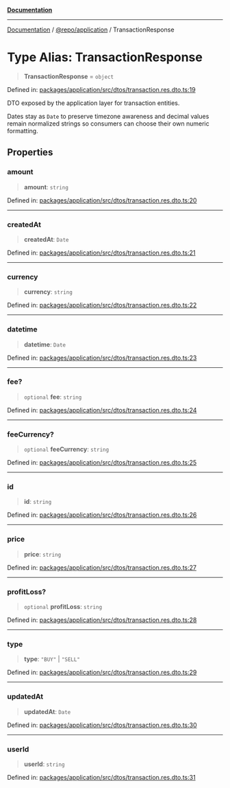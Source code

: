 [**Documentation**](../../../README.md)

***

[Documentation](../../../README.md) / [@repo/application](../README.md) / TransactionResponse

# Type Alias: TransactionResponse

> **TransactionResponse** = `object`

Defined in: [packages/application/src/dtos/transaction.res.dto.ts:19](https://github.com/o3osatoshi/experiment/blob/f1d231870a1d13a36a9ead236d22edc1fb9797dd/packages/application/src/dtos/transaction.res.dto.ts#L19)

DTO exposed by the application layer for transaction entities.

Dates stay as `Date` to preserve timezone awareness and decimal values remain
normalized strings so consumers can choose their own numeric formatting.

## Properties

### amount

> **amount**: `string`

Defined in: [packages/application/src/dtos/transaction.res.dto.ts:20](https://github.com/o3osatoshi/experiment/blob/f1d231870a1d13a36a9ead236d22edc1fb9797dd/packages/application/src/dtos/transaction.res.dto.ts#L20)

***

### createdAt

> **createdAt**: `Date`

Defined in: [packages/application/src/dtos/transaction.res.dto.ts:21](https://github.com/o3osatoshi/experiment/blob/f1d231870a1d13a36a9ead236d22edc1fb9797dd/packages/application/src/dtos/transaction.res.dto.ts#L21)

***

### currency

> **currency**: `string`

Defined in: [packages/application/src/dtos/transaction.res.dto.ts:22](https://github.com/o3osatoshi/experiment/blob/f1d231870a1d13a36a9ead236d22edc1fb9797dd/packages/application/src/dtos/transaction.res.dto.ts#L22)

***

### datetime

> **datetime**: `Date`

Defined in: [packages/application/src/dtos/transaction.res.dto.ts:23](https://github.com/o3osatoshi/experiment/blob/f1d231870a1d13a36a9ead236d22edc1fb9797dd/packages/application/src/dtos/transaction.res.dto.ts#L23)

***

### fee?

> `optional` **fee**: `string`

Defined in: [packages/application/src/dtos/transaction.res.dto.ts:24](https://github.com/o3osatoshi/experiment/blob/f1d231870a1d13a36a9ead236d22edc1fb9797dd/packages/application/src/dtos/transaction.res.dto.ts#L24)

***

### feeCurrency?

> `optional` **feeCurrency**: `string`

Defined in: [packages/application/src/dtos/transaction.res.dto.ts:25](https://github.com/o3osatoshi/experiment/blob/f1d231870a1d13a36a9ead236d22edc1fb9797dd/packages/application/src/dtos/transaction.res.dto.ts#L25)

***

### id

> **id**: `string`

Defined in: [packages/application/src/dtos/transaction.res.dto.ts:26](https://github.com/o3osatoshi/experiment/blob/f1d231870a1d13a36a9ead236d22edc1fb9797dd/packages/application/src/dtos/transaction.res.dto.ts#L26)

***

### price

> **price**: `string`

Defined in: [packages/application/src/dtos/transaction.res.dto.ts:27](https://github.com/o3osatoshi/experiment/blob/f1d231870a1d13a36a9ead236d22edc1fb9797dd/packages/application/src/dtos/transaction.res.dto.ts#L27)

***

### profitLoss?

> `optional` **profitLoss**: `string`

Defined in: [packages/application/src/dtos/transaction.res.dto.ts:28](https://github.com/o3osatoshi/experiment/blob/f1d231870a1d13a36a9ead236d22edc1fb9797dd/packages/application/src/dtos/transaction.res.dto.ts#L28)

***

### type

> **type**: `"BUY"` \| `"SELL"`

Defined in: [packages/application/src/dtos/transaction.res.dto.ts:29](https://github.com/o3osatoshi/experiment/blob/f1d231870a1d13a36a9ead236d22edc1fb9797dd/packages/application/src/dtos/transaction.res.dto.ts#L29)

***

### updatedAt

> **updatedAt**: `Date`

Defined in: [packages/application/src/dtos/transaction.res.dto.ts:30](https://github.com/o3osatoshi/experiment/blob/f1d231870a1d13a36a9ead236d22edc1fb9797dd/packages/application/src/dtos/transaction.res.dto.ts#L30)

***

### userId

> **userId**: `string`

Defined in: [packages/application/src/dtos/transaction.res.dto.ts:31](https://github.com/o3osatoshi/experiment/blob/f1d231870a1d13a36a9ead236d22edc1fb9797dd/packages/application/src/dtos/transaction.res.dto.ts#L31)
